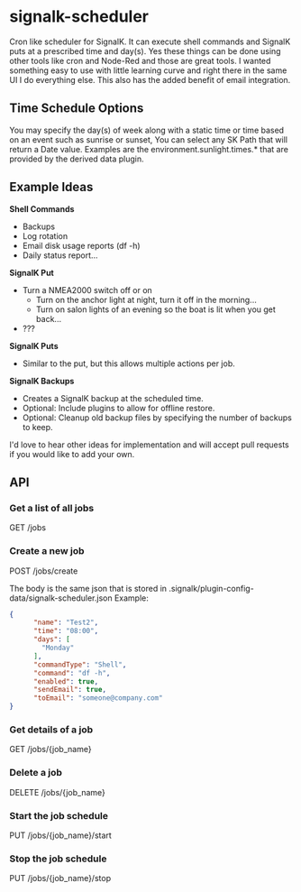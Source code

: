 # signalk-scheduler

Cron like scheduler for SignalK. It can execute shell commands and SignalK puts at a prescribed time and day(s).
Yes these things can be done using other tools like cron and Node-Red and those are great tools. I wanted something easy to use with little
learning curve and right there in the same UI I do everything else. This also has the added benefit of email integration.

## Time Schedule Options

You may specify the day(s) of week along with a static time or time based on an event such as sunrise or sunset, You can select any SK Path
that will return a Date value. Examples are the environment.sunlight.times.* that are provided by the derived data plugin.

## Example Ideas

**Shell Commands**
* Backups
* Log rotation
* Email disk usage reports (df -h)
* Daily status report...

**SignalK Put**
* Turn a NMEA2000 switch off or on
  * Turn on the anchor light at night, turn it off in the morning...
  * Turn on salon lights of an evening so the boat is lit when you get back...
* ???

**SignalK Puts**
* Similar to the put, but this allows multiple actions per job.

**SignalK Backups**
* Creates a SignalK backup at the scheduled time.
* Optional: Include plugins to allow for offline restore.
* Optional: Cleanup old backup files by specifying the number of backups to keep.

I'd love to hear other ideas for implementation and will accept pull requests if you would like to add your own.

## API
### Get a list of all jobs
GET /jobs

### Create a new job
POST /jobs/create

The body is the same json that is stored in .signalk/plugin-config-data/signalk-scheduler.json
Example:
```JSON
{
      "name": "Test2",
      "time": "08:00",
      "days": [
        "Monday"
      ],
      "commandType": "Shell",
      "command": "df -h",
      "enabled": true,
      "sendEmail": true,
      "toEmail": "someone@company.com"
}
```

### Get details of a job
GET /jobs/{job_name}

### Delete a job
DELETE /jobs/{job_name}

### Start the job schedule
PUT /jobs/{job_name}/start

### Stop the job schedule
PUT /jobs/{job_name}/stop
